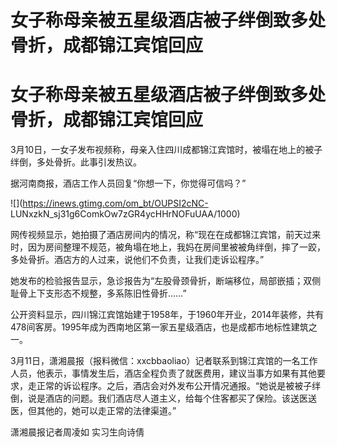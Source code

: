 # 女子称母亲被五星级酒店被子绊倒致多处骨折，成都锦江宾馆回应

# 女子称母亲被五星级酒店被子绊倒致多处骨折，成都锦江宾馆回应

3月10日，一女子发布视频称，母亲入住四川成都锦江宾馆时，被塌在地上的被子绊倒，多处骨折。此事引发热议。

据河南商报，酒店工作人员回复“你想一下，你觉得可信吗？”

![](https://inews.gtimg.com/om_bt/OUPSI2cNC-
LUNxzkN_sj31g6ComkOw7zGR4ycHHrNOFuUAA/1000)

网传视频显示，她拍摄了酒店房间内的情况，称“现在在成都锦江宾馆，前天过来时，因为房间整理不规范，被角塌在地上，我妈在房间里被被角绊倒，摔了一跤，多处骨折。酒店方的人过来，说他们不负责，让我们走诉讼程序。”

她发布的检验报告显示，急诊报告为“左股骨颈骨折，断端移位，局部嵌插；双侧耻骨上下支形态不规整，多系陈旧性骨折……”

公开资料显示，四川锦江宾馆始建于1958年，于1960年开业，2014年装修，共有478间客房。1995年成为西南地区第一家五星级酒店，也是成都市地标性建筑之一。

3月11日，潇湘晨报（报料微信：xxcbbaoliao）记者联系到锦江宾馆的一名工作人员，他表示，事情发生后，酒店全程负责了就医费用，建议当事方如果有其他要求，走正常的诉讼程序。之后，酒店会对外发布公开情况通报。“她说是被被子绊倒，说是酒店的问题。我们酒店尽人道主义，给每个住客都买了保险。该送医送医，但其他的，她可以走正常的法律渠道。”

潇湘晨报记者周凌如 实习生向诗倩


